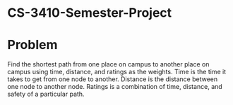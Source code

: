 # CS-3410-Semester-Project
# Problem 
Find the shortest path from one place on campus to another place on campus using time, distance, and ratings as the weights.
Time is the time it takes to get from one node to another.
Distance is the distance between one node to another node.
Ratings is a combination of time, distance, and safety of a particular path.
